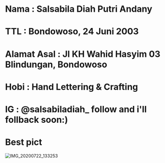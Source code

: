 # Nama : Salsabila Diah Putri Andany
# TTL : Bondowoso, 24 Juni 2003
# Alamat Asal : Jl KH Wahid Hasyim 03 Blindungan, Bondowoso
# Hobi : Hand Lettering & Crafting
# IG : @salsabiladiah_  follow and i'll follback soon:)
# Best pict
![IMG_20200722_133253](https://user-images.githubusercontent.com/60590053/88143860-20d4e900-cc22-11ea-8fc0-0b9979b0219d.jpg)
